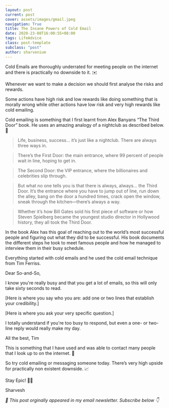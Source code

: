 ```yaml
---
layout: post
current: post
cover: assets/images/gmail.jpeg
navigation: True
title: The Insane Powers of Cold Email
date: 2020-23-08T16:00:55+08:00
tags: LifeAdvice
class: post-template
subclass: "post"
author: sharvenium
---
```


Cold Emails are thoroughly underrated for meeting people on the internet and there is practically no downside to it. ✉️

Whenever we want to make a decision we should first analyse the risks and rewards.

Some actions have high risk and low rewards like doing something that is morally wrong while other actions have low risk and very high rewards like cold emailing.

Cold emailing is something that I first learnt from Alex Banyans “The Third Door” book. He uses an amazing analogy of a nightclub as described below. 🚪

> Life, business, success… it’s just like a nightclub. There are always three ways in.

> There’s the First Door: the main entrance, where 99 percent of people wait in line, hoping to get in.

> The Second Door: the VIP entrance, where the billionaires and celebrities slip through.

> But what no one tells you is that there is always, always… the Third Door. It’s the entrance where you have to jump out of line, run down the alley, bang on the door a hundred times, crack open the window, sneak through the kitchen—there’s always a way.

> Whether it’s how Bill Gates sold his first piece of software or how Steven Spielberg became the youngest studio director in Hollywood history, they all took the Third Door.

In the book Alex has this goal of reaching out to the world’s most successful people and figuring out what they did to be successful. His book documents the different steps he took to meet famous people and how he managed to interview them in their busy schedule.

Everything started with cold emails and he used the cold email technique from Tim Ferriss.

Dear So-and-So,

I know you're really busy and that you get a lot of emails, so this will only take sixty seconds to read.

[Here is where you say who you are: add one or two lines that establish your credibility.]

[Here is where you ask your very specific question.]

I totally understand if you're too busy to respond, but even a one- or two-line reply would really make my day.

All the best,
Tim

This is something that I have used and was able to contact many people that I look up to on the internet. 🤩

So try cold emailing or messaging someone today. There’s very high upside for practically non existent downside. 📈

Stay Epic! ✌🏽

Sharvesh

_💌 This post orginally appeared in my email newsletter. Subscribe below 👇_
